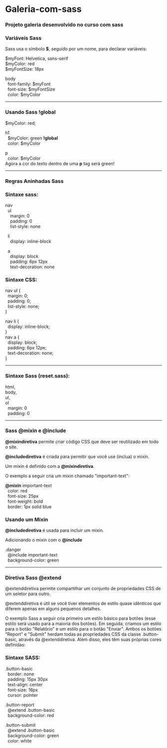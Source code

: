 # Galeria-com-sass
### Projeto galeria desenvolvido no curso com sass
### Variáveis Sass
Sass usa o símbolo **$**, seguido por um nome, para declarar variáveis:

$myFont: Helvetica, sans-serif<br>
$myColor: red<br>
$myFontSize: 18px

body <br>
  &nbsp; font-family: $myFont<br>
  &nbsp; font-size: $myFontSize<br>
  &nbsp; color: $myColor
  <hr>

### Usando Sass !global

$myColor: red;

h1<br> 
  &nbsp; $myColor: green **!global**<br>
  &nbsp; color: $myColor<br>


p<br>
  &nbsp; color: $myColor <br>
Agora a cor do texto dentro de uma **p** tag será green!
<hr>

### Regras Aninhadas Sass

### Sintaxe sass:

nav<br>
 &nbsp; ul<br>
 &nbsp; &nbsp; margin: 0<br>
 &nbsp; &nbsp;  padding: 0<br>
 &nbsp; &nbsp; list-style: none<br>
  
  &nbsp; li<br>
   &nbsp; &nbsp; display: inline-block<br>
  
  &nbsp; a <br>
    &nbsp; &nbsp; display: block <br>
    &nbsp; &nbsp; padding: 6px 12px<br>
    &nbsp; &nbsp; text-decoration: none<br>
    
### Sintaxe CSS:

nav ul {<br>
  &nbsp; margin: 0;<br>
  &nbsp; padding: 0;<br>
  &nbsp; list-style: none;<br>
}<br>

nav li {<br>
 &nbsp; display: inline-block;<br>
}<br>
nav a {<br>
 &nbsp; display: block;<br>
 &nbsp; padding: 6px 12px;<br>
 &nbsp; text-decoration: none;<br>
}<br>

<hr>
  
### Sintaxe Sass (reset.sass):

html, <br>
body, <br>
ul, <br>
ol <br>
 &nbsp; margin: 0 <br>
 &nbsp; padding: 0 <br>

<hr>

### Sass **@mixin** e **@include**

**@mixindiretiva** permite criar código CSS que deve ser reutilizado em todo o site.

**@includediretiva** é criada para permitir que você use (inclua) o mixin.

Um mixin é definido com a **@mixindiretiva**.

O exemplo a seguir cria um mixin chamado "important-text":

**@mixin** important-text   
  &nbsp; color: red <br>
  &nbsp; font-size: 25px <br>
  &nbsp; font-weight: bold <br>
  &nbsp; border: 1px solid blue <br>

### Usando um Mixin

**@includediretiva** é usada para incluir um mixin.

Adicionando o mixin com o **@include**

.danger <br>
 &nbsp; @include important-text <br>
 &nbsp; background-color: green <br>

<hr>

### Diretiva Sass **@extend**

@extenddiretiva permite compartilhar um conjunto de propriedades CSS de um seletor para outro.

@extenddiretiva é útil se você tiver elementos de estilo quase idênticos que diferem apenas em alguns pequenos detalhes.

O exemplo Sass a seguir cria primeiro um estilo básico para botões (esse estilo será usado para a maioria dos botões). Em seguida, criamos um estilo para o botão "Relatório" e um estilo para o botão "Enviar". Ambos os botões "Report" e "Submit" herdam todas as propriedades CSS da classe .button-basic, através da @extenddiretiva. Além disso, eles têm suas próprias cores definidas:

### Sintaxe SASS:

.button-basic <br> 
 &nbsp; border: none  <br> 
 &nbsp; padding: 15px 30px  <br> 
 &nbsp; text-align: center  <br> 
 &nbsp; font-size: 16px  <br> 
 &nbsp; cursor: pointer  <br> 


.button-report   
 &nbsp; @extend .button-basic  <br> 
 &nbsp; background-color: red  <br> 

.button-submit    
 &nbsp; @extend .button-basic  <br> 
 &nbsp; background-color: green  <br> 
 &nbsp; color: white  <br> 
